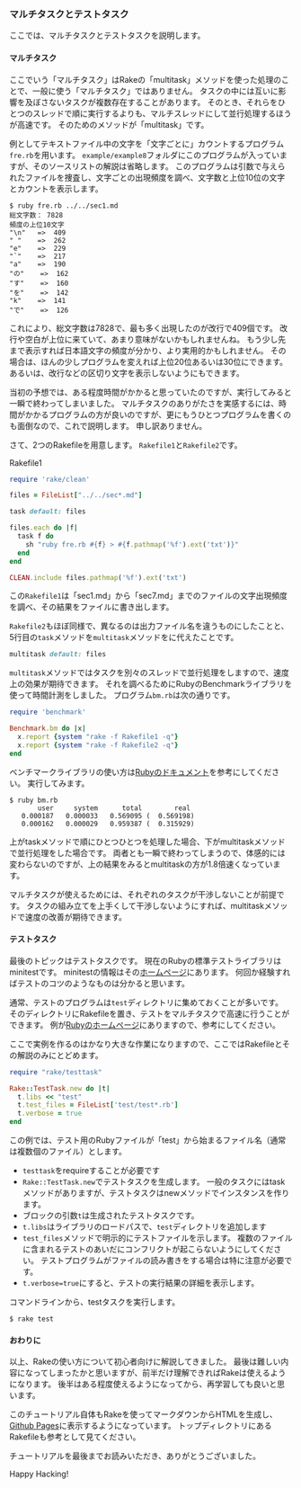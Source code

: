 ### マルチタスクとテストタスク

ここでは、マルチタスクとテストタスクを説明します。

#### マルチタスク

ここでいう「マルチタスク」はRakeの「multitask」メソッドを使った処理のことで、一般に使う「マルチタスク」ではありません。
タスクの中には互いに影響を及ぼさないタスクが複数存在することがあります。
そのとき、それらをひとつのスレッドで順に実行するよりも、マルチスレッドにして並行処理するほうが高速です。
そのためのメソッドが「multitask」です。

例としてテキストファイル中の文字を「文字ごとに」カウントするプログラム`fre.rb`を用います。
`example/example8`フォルダにこのプログラムが入っていますが、そのソースリストの解説は省略します。
このプログラムは引数で与えられたファイルを捜査し、文字ごとの出現頻度を調べ、文字数と上位10位の文字とカウントを表示します。

```
$ ruby fre.rb ../../sec1.md
総文字数： 7828
頻度の上位10文字
"\n"   =>  409
" "    =>  262
"e"    =>  229
"`"    =>  217
"a"    =>  190
"の"    =>  162
"す"    =>  160
"を"    =>  142
"k"    =>  141
"で"    =>  126
```

これにより、総文字数は7828で、最も多く出現したのが改行で409個です。
改行や空白が上位に来ていて、あまり意味がないかもしれませんね。
もう少し先まで表示すれば日本語文字の頻度が分かり、より実用的かもしれません。
その場合は、ほんの少しプログラムを変えれば上位20位あるいは30位にできます。
あるいは、改行などの区切り文字を表示しないようにもできます。

当初の予想では、ある程度時間がかかると思っていたのですが、実行してみると一瞬で終わってしまいました。
マルチタスクのありがたさを実感するには、時間がかかるプログラムの方が良いのですが、更にもうひとつプログラムを書くのも面倒なので、これで説明します。
申し訳ありません。

さて、2つのRakefileを用意します。
`Rakefile1`と`Rakefile2`です。

Rakefile1

```ruby
require 'rake/clean'

files = FileList["../../sec*.md"]

task default: files

files.each do |f|
  task f do
    sh "ruby fre.rb #{f} > #{f.pathmap('%f').ext('txt')}"
  end
end

CLEAN.include files.pathmap('%f').ext('txt')
```

この`Rakefile1`は「sec1.md」から「sec7.md」までのファイルの文字出現頻度を調べ、その結果をファイルに書き出します。

`Rakefile2`もほぼ同様で、異なるのは出力ファイル名を違うものにしたことと、5行目の`task`メソッドを`multitask`メソッドをに代えたことです。

```ruby
multitask default: files
```

`multitask`メソッドではタスクを別々のスレッドで並行処理をしますので、速度上の効果が期待できます。
それを調べるためにRubyのBenchmarkライブラリを使って時間計測をしました。
プログラム`bm.rb`は次の通りです。

```ruby
require 'benchmark'

Benchmark.bm do |x|
  x.report {system "rake -f Rakefile1 -q"}
  x.report {system "rake -f Rakefile2 -q"}
end
```

ベンチマークライブラリの使い方は[Rubyのドキュメント](https://docs.ruby-lang.org/ja/3.0/library/benchmark.html)を参考にしてください。
実行してみます。

```
$ ruby bm.rb
       user     system      total        real
   0.000187   0.000033   0.569095 (  0.569198)
   0.000162   0.000029   0.959387 (  0.315929)
```

上がtaskメソッドで順にひとつひとつを処理した場合、下がmultitaskメソッドで並行処理をした場合です。
両者とも一瞬で終わってしまうので、体感的には変わらないのですが、上の結果をみるとmultitaskの方が1.8倍速くなっています。

マルチタスクが使えるためには、それぞれのタスクが干渉しないことが前提です。
タスクの組み立てを上手くして干渉しないようにすれば、multitaskメソッドで速度の改善が期待できます。

#### テストタスク

最後のトピックはテストタスクです。
現在のRubyの標準テストライブラリはminitestです。
minitestの情報はその[ホームページ](https://www.rubydoc.info/gems/minitest)にあります。
何回か経験すればテストのコツのようなものは分かると思います。

通常、テストのプログラムは`test`ディレクトリに集めておくことが多いです。
そのディレクトリにRakefileを置き、テストをマルチタスクで高速に行うことができます。
例が[Rubyのホームページ](https://docs.ruby-lang.org/ja/3.1/class/Rake=3a=3aTestTask.html)にありますので、参考にしてください。

ここで実例を作るのはかなり大きな作業になりますので、ここではRakefileとその解説のみにとどめます。

```ruby
require "rake/testtask"

Rake::TestTask.new do |t|
  t.libs << "test"
  t.test_files = FileList['test/test*.rb']
  t.verbose = true
end
```

この例では、テスト用のRubyファイルが「test」から始まるファイル名（通常は複数個のファイル）とします。

- `testtask`をrequireすることが必要です
- `Rake::TestTask.new`でテストタスクを生成します。
一般のタスクにはtaskメソッドがありますが、テストタスクはnewメソッドでインスタンスを作ります。
- ブロックの引数`t`は生成されたテストタスクです。
- `t.libs`はライブラリのロードパスで、`test`ディレクトリを追加します
- `test_files`メソッドで明示的にテストファイルを示します。
複数のファイルに含まれるテストのあいだにコンフリクトが起こらないようにしてください。
テストプログラムがファイルの読み書きをする場合は特に注意が必要です。
- `t.verbose=true`にすると、テストの実行結果の詳細を表示します。

コマンドラインから、testタスクを実行します。

```
$ rake test
```

#### おわりに

以上、Rakeの使い方について初心者向けに解説してきました。
最後は難しい内容になってしまったかと思いますが、前半だけ理解できればRakeは使えるようになります。
後半はある程度使えるようになってから、再学習しても良いと思います。

このチュートリアル自体もRakeを使ってマークダウンからHTMLを生成し、[Github Pages](https://toshiocp.github.io/Rake-tutorial-for-beginners-jp/%E3%81%AF%E3%81%98%E3%82%81%E3%81%A6%E3%81%AERake.html)に表示するようになっています。
トップディレクトリにあるRakefileも参考として見てください。

チュートリアルを最後までお読みいただき、ありがとうございました。

Happy Hacking!